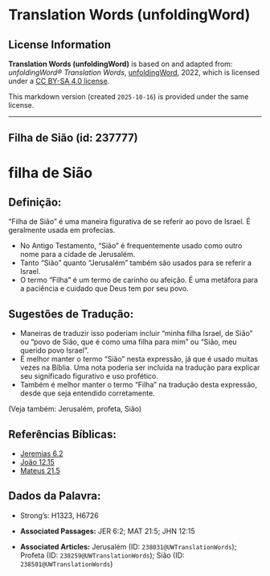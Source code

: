 # Translation Words (unfoldingWord)

## License Information

**Translation Words (unfoldingWord)** is based on and adapted from: _unfoldingWord® Translation Words_, [unfoldingWord](https://unfoldingword.org/utw), 2022, which is licensed under a [CC BY-SA 4.0 license](https://creativecommons.org/licenses/by-sa/4.0/legalcode.en).

This markdown version (created `2025-10-16`) is provided under the same license.



--------------------------------

## Filha de Sião (id: 237777)

filha de Sião
=============

Definição:
----------

“Filha de Sião” é uma maneira figurativa de se referir ao povo de Israel. É geralmente usada em profecias.

* No Antigo Testamento, “Sião” é frequentemente usado como outro nome para a cidade de Jerusalém.
* Tanto “Sião” quanto “Jerusalém” também são usados para se referir a Israel.
* O termo “Filha” é um termo de carinho ou afeição. É uma metáfora para a paciência e cuidado que Deus tem por seu povo.

Sugestões de Tradução:
----------------------

* Maneiras de traduzir isso poderiam incluir “minha filha Israel, de Sião” ou “povo de Sião, que é como uma filha para mim” ou “Sião, meu querido povo Israel”.
* É melhor manter o termo “Sião” nesta expressão, já que é usado muitas vezes na Bíblia. Uma nota poderia ser incluída na tradução para explicar seu significado figurativo e uso profético.
* Também é melhor manter o termo “Filha” na tradução desta expressão, desde que seja entendido corretamente.

(Veja também: Jerusalém, profeta, Sião)

Referências Bíblicas:
---------------------

* [Jeremias 6\.2](https://ref.ly/Jer6:2)
* [João 12\.15](https://ref.ly/John12:15)
* [Mateus 21\.5](https://ref.ly/Matt21:5)

Dados da Palavra:
-----------------

* Strong’s: H1323, H6726

* **Associated Passages:** JER 6:2; MAT 21:5; JHN 12:15
* **Associated Articles:** Jerusalém (ID: `238031@UWTranslationWords`); Profeta (ID: `238259@UWTranslationWords`); Sião (ID: `238501@UWTranslationWords`)

